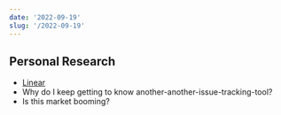 ```yaml
---
date: '2022-09-19'
slug: '/2022-09-19'
---
```


## Personal Research

- [Linear](https://linear.app/)
- Why do I keep getting to know another-another-issue-tracking-tool?
- Is this market booming?
